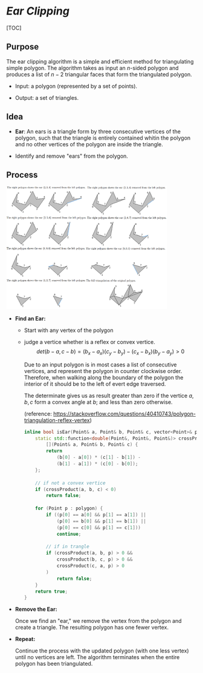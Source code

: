 # $Ear\ Clipping$
[TOC]
## Purpose
The ear clipping algorithm is a simple and efficient method for triangulating simple polygon. The algorithm takes as input an $n$-sided polygon and produces a list of $n-2$ triangular faces that form the triangulated polygon.

- Input: a polygon (represented by a set of points).

- Output: a set of triangles.
  
## Idea

- **Ear**: An ears is a triangle form by three consecutive vertices of the polygon, such that the triangle is entirely contained whitin the polygon and no other vertices of the polygon are inside the triangle.

- Identify and remove "ears" from the polygon. 

## Process

<img src="./assets/Ear-Clipping-Process13.png" alt="Ear Clipping Process[13] " style="zoom: 50%;" />

- **Find an Ear:**

  - Start with any vertex of the polygon

  - judge a vertice whether is a reflex or convex vertice.
    $$det(b - a, c - b) = (b_x - a_x) (c_y - b_y) - (c_x - b_x) (b_y - a_y) > 0$$

    Due to an input polygon is in most cases a list of consecutive vertices, and represent the polygon in counter clockwise order. Therefore, when walking along the boundary of the polygon the interior of it should be to the left of evert edge traversed.

    The determinate gives us as result greater than zero if the vertice $a, b, c$ form a convex angle at $b$; and less than zero otherwise.

    (reference: https://stackoverflow.com/questions/40410743/polygon-triangulation-reflex-vertex)

    ```cpp
    inline bool isEar(Point& a, Point& b, Point& c, vector<Point>& polygon) {
        static std::function<double(Point&, Point&, Point&)> crossProduct =
            [](Point& a, Point& b, Point& c) {
            return
                (b[0] - a[0]) * (c[1] - b[1]) -
                (b[1] - a[1]) * (c[0] - b[0]);
        };
    
        // if not a convex vertice
        if (crossProduct(a, b, c) < 0)
            return false;
    
        for (Point p : polygon) {
            if ((p[0] == a[0] && p[1] == a[1]) ||
                (p[0] == b[0] && p[1] == b[1]) ||
                (p[0] == c[0] && p[1] == c[1]))
                continue;
    
            // if in trangle
            if (crossProduct(a, b, p) > 0 &&
                crossProduct(b, c, p) > 0 &&
                crossProduct(c, a, p) > 0
            )
                return false;
        }
        return true;
    }
    ```

    

- **Remove the Ear:**

  Once we find an "ear," we remove the vertex from the polygon and create a triangle. The resulting polygon has one fewer vertex.

- **Repeat:**

  Continue the process with the updated polygon (with one less vertex) until no vertices are left. The algorithm terminates when the entire polygon has been triangulated.

